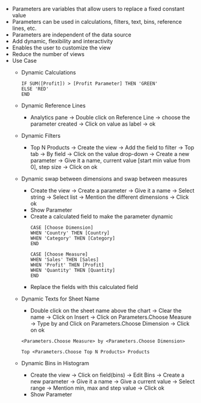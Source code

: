 - Parameters are variables that allow users to replace a fixed constant value
- Parameters can be used in calculations, filters, text, bins, reference lines, etc.
- Parameters are independent of the data source
- Add dynamic, flexibility and interactivity
- Enables the user to customize the view
- Reduce the number of views
- Use Case
  - Dynamic Calculations
    ```
    IF SUM([Profit]) > [Profit Parameter] THEN 'GREEN'
    ELSE 'RED'
    END
    ```
  - Dynamic Reference Lines
    - Analytics pane -> Double click on Reference Line -> choose the parameter created -> Click on value as label -> ok
  - Dynamic Filters
    - Top N Products -> Create the view -> Add the field to filter -> Top tab -> By field -> Click on the value drop-down -> Create a new parameter -> Give it a name, current value [start min value from 0], step size -> Click on ok
  - Dynamic swap between dimensions and swap between measures
    - Create the view -> Create a parameter -> Give it a name -> Select string -> Select list -> Mention the different dimensions -> Click ok
    - Show Parameter
    - Create a calculated field to make the parameter dynamic
      ```
      CASE [Choose Dimension] 
      WHEN 'Country' THEN [Country]
      WHEN 'Category' THEN [Category]
      END
      ```
      ```
      CASE [Choose Measure]
      WHEN 'Sales' THEN [Sales]
      WHEN 'Profit' THEN [Profit]
      WHEN 'Quantity' THEN [Quantity]
      END
      ```
    - Replace the fields with this calculated field
  - Dynamic Texts for Sheet Name
    - Double click on the sheet name above the chart -> Clear the name -> Click on Insert -> Click on Parameters.Choose Measure -> Type by and Click on Parameters.Choose Dimension -> Click on ok
    
    ```<Parameters.Choose Measure> by <Parameters.Choose Dimension>```
    
    ```Top <Parameters.Choose Top N Products> Products```
  - Dynamic Bins in Histogram
    - Create the view -> Click on field(bins) -> Edit Bins -> Create a new parameter -> Give it a name -> Give a current value -> Select range -> Mention min, max and step value -> Click ok
    - Show Parameter
